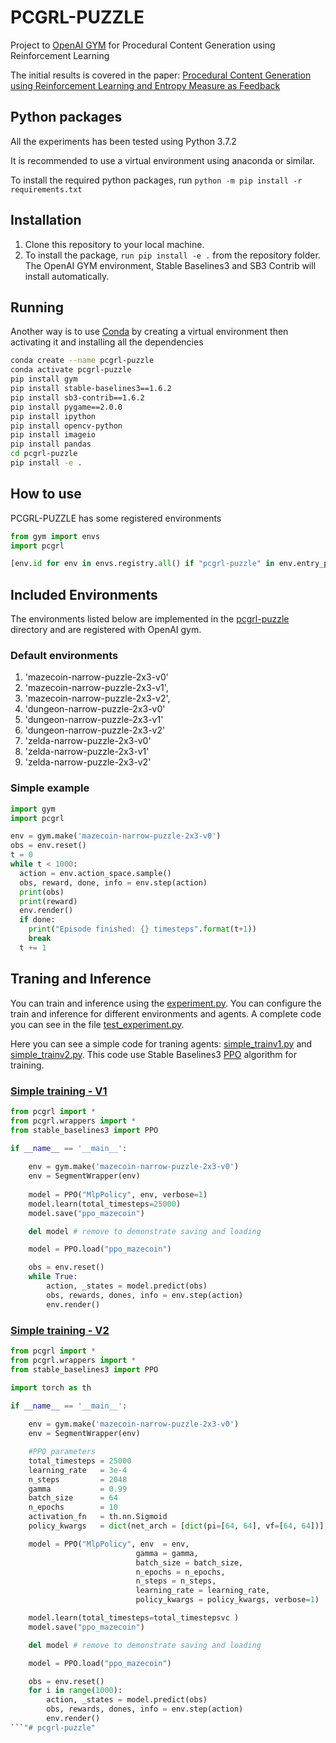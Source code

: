 # PCGRL-PUZZLE
 
 Project to [OpenAI GYM](https://gym.openai.com/) for Procedural Content Generation using Reinforcement Learning

The initial results is covered in the paper: [Procedural Content Generation using Reinforcement  Learning and Entropy Measure as Feedback](https://doi.org/10.1109/SBGAMES56371.2022.9961076)

## Python packages

All the experiments has been tested using Python 3.7.2

It is recommended to use a virtual environment using anaconda or similar.

To install the required python packages, run
`python -m pip install -r requirements.txt`

## Installation
1. Clone this repository to your local machine.
2. To install the package, `run pip install -e .` from the repository folder. The OpenAI GYM environment, Stable Baselines3 and SB3 Contrib will install automatically. 

## Running 
Another way is to use [Conda](https://www.anaconda.com/) by creating a virtual environment then activating it and installing all the dependencies
```sh
conda create --name pcgrl-puzzle
conda activate pcgrl-puzzle
pip install gym
pip install stable-baselines3==1.6.2
pip install sb3-contrib==1.6.2
pip install pygame==2.0.0 
pip install ipython
pip install opencv-python
pip install imageio
pip install pandas
cd pcgrl-puzzle
pip install -e .
```
## How to use

PCGRL-PUZZLE has some registered environments
```python
from gym import envs
import pcgrl

[env.id for env in envs.registry.all() if "pcgrl-puzzle" in env.entry_point]
```

## Included Environments

The environments listed below are implemented in the [pcgrl-puzzle](/pcgrl-puzzle) directory and are registered with OpenAI gym.

### Default environments

1. 'mazecoin-narrow-puzzle-2x3-v0' 
2. 'mazecoin-narrow-puzzle-2x3-v1', 
3. 'mazecoin-narrow-puzzle-2x3-v2',
4. 'dungeon-narrow-puzzle-2x3-v0' 
5. 'dungeon-narrow-puzzle-2x3-v1' 
6. 'dungeon-narrow-puzzle-2x3-v2' 
7. 'zelda-narrow-puzzle-2x3-v0'
8. 'zelda-narrow-puzzle-2x3-v1'
9. 'zelda-narrow-puzzle-2x3-v2'

### Simple example

```python
import gym
import pcgrl

env = gym.make('mazecoin-narrow-puzzle-2x3-v0')
obs = env.reset()
t = 0
while t < 1000:
  action = env.action_space.sample()
  obs, reward, done, info = env.step(action)
  print(obs)
  print(reward)
  env.render()  
  if done:
    print("Episode finished: {} timesteps".format(t+1))
    break
  t += 1
```

## Traning and Inference

You can train and inference using the [experiment.py](https://github.com/dutrapaulovm/pcgrl-puzzle/blob/main/pcgrl/utils/experiment.py). You can configure the train and inference for different environments and agents. A  complete code you can see in the file [test_experiment.py](https://github.com/dutrapaulovm/pcgrl-puzzle/blob/main/pcgrl/utils/test_experiment.py).

Here you can see a simple code for traning agents: [simple_trainv1.py](https://github.com/dutrapaulovm/pcgrl-puzzle/blob/main/training_scripts/simple_trainv1.py) and [simple_trainv2.py](https://github.com/dutrapaulovm/pcgrl-puzzle/blob/main/training_scripts/simple_trainv2.py). This code use Stable Baselines3 [PPO](https://stable-baselines3.readthedocs.io/en/master/modules/ppo.html) algorithm for training. 

### [Simple training - V1](https://github.com/dutrapaulovm/pcgrl-puzzle/blob/main/training_scripts/simple_trainv1.py)
```python
from pcgrl import *
from pcgrl.wrappers import *
from stable_baselines3 import PPO

if __name__ == '__main__':
    
    env = gym.make('mazecoin-narrow-puzzle-2x3-v0')
    env = SegmentWrapper(env)
    
    model = PPO("MlpPolicy", env, verbose=1)
    model.learn(total_timesteps=25000)
    model.save("ppo_mazecoin")

    del model # remove to demonstrate saving and loading

    model = PPO.load("ppo_mazecoin")

    obs = env.reset()
    while True:
        action, _states = model.predict(obs)
        obs, rewards, dones, info = env.step(action)
        env.render()
```

### [Simple training - V2](https://github.com/dutrapaulovm/pcgrl-puzzle/blob/main/training_scripts/simple_trainv2.py)
```python
from pcgrl import *
from pcgrl.wrappers import *
from stable_baselines3 import PPO

import torch as th

if __name__ == '__main__':
    
    env = gym.make('mazecoin-narrow-puzzle-2x3-v0')
    env = SegmentWrapper(env)

    #PPO parameters
    total_timesteps = 25000
    learning_rate   = 3e-4
    n_steps         = 2048
    gamma           = 0.99
    batch_size      = 64
    n_epochs        = 10
    activation_fn   = th.nn.Sigmoid
    policy_kwargs   = dict(net_arch = [dict(pi=[64, 64], vf=[64, 64])], activation_fn=activation_fn)

    model = PPO("MlpPolicy", env  = env,     
                            gamma = gamma,         
                            batch_size = batch_size,
                            n_epochs = n_epochs,   
                            n_steps = n_steps,                          
                            learning_rate = learning_rate,       
                            policy_kwargs = policy_kwargs, verbose=1)

    model.learn(total_timesteps=total_timestepsvc )
    model.save("ppo_mazecoin")

    del model # remove to demonstrate saving and loading

    model = PPO.load("ppo_mazecoin")

    obs = env.reset()
    for i in range(1000):
        action, _states = model.predict(obs)
        obs, rewards, dones, info = env.step(action)
        env.render()
```"# pcgrl-puzzle" 
